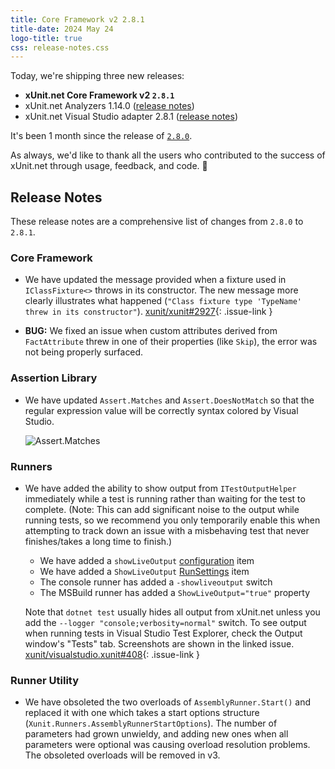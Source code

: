 ```yaml
---
title: Core Framework v2 2.8.1
title-date: 2024 May 24
logo-title: true
css: release-notes.css
---
```


Today, we're shipping three new releases:

* **xUnit.net Core Framework v2 `2.8.1`**
* xUnit.net Analyzers 1.14.0 ([release notes](/releases/analyzers/1.14.0))
* xUnit.net Visual Studio adapter 2.8.1 ([release notes](/releases/visualstudio/2.8.1))

It's been 1 month since the release of [`2.8.0`](2.8.0).

As always, we'd like to thank all the users who contributed to the success of xUnit.net through usage, feedback, and code. 🎉

## Release Notes

These release notes are a comprehensive list of changes from `2.8.0` to `2.8.1`.

### Core Framework

* We have updated the message provided when a fixture used in `IClassFixture<>` throws in its constructor. The new message more clearly illustrates what happened (`"Class fixture type 'TypeName' threw in its constructor"`). [xunit/xunit#2927](https://github.com/xunit/xunit/issues/2927){: .issue-link }

* **BUG:** We fixed an issue when custom attributes derived from `FactAttribute` threw in one of their properties (like `Skip`), the error was not being properly surfaced.

### Assertion Library

* We have updated `Assert.Matches` and `Assert.DoesNotMatch` so that the regular expression value will be correctly syntax colored by Visual Studio.

  ![Assert.Matches](/images/assert-matches.png)

### Runners

* We have added the ability to show output from `ITestOutputHelper` immediately while a test is running rather than waiting for the test to complete. (Note: This can add significant noise to the output while running tests, so we recommend you only temporarily enable this when attempting to track down an issue with a misbehaving test that never finishes/takes a long time to finish.)

  * We have added a `showLiveOutput` [configuration](/docs/config-xunit-runner-json#showLiveOutput) item
  * We have added a `ShowLiveOutput` [RunSettings](/docs/config-runsettings#ShowLiveOutput) item
  * The console runner has added a `-showliveoutput` switch
  * The MSBuild runner has added a `ShowLiveOutput="true"` property

  Note that `dotnet test` usually hides all output from xUnit.net unless you add the `--logger "console;verbosity=normal"` switch. To see output when running tests in Visual Studio Test Explorer, check the Output window's "Tests" tab. Screenshots are shown in the linked issue. [xunit/visualstudio.xunit#408](https://github.com/xunit/visualstudio.xunit/issues/408){: .issue-link }

### Runner Utility

* We have obsoleted the two overloads of `AssemblyRunner.Start()` and replaced it with one which takes a start options structure (`Xunit.Runners.AssemblyRunnerStartOptions`). The number of parameters had grown unwieldy, and adding new ones when all parameters were optional was causing overload resolution problems. The obsoleted overloads will be removed in v3.
